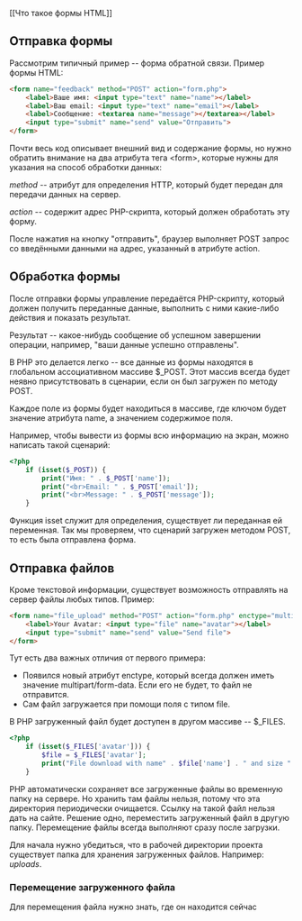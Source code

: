 
[[Что такое формы HTML]]

## Отправка формы

Рассмотрим типичный пример -- форма обратной связи. 
Пример формы HTML:
```html
<form name="feedback" method="POST" action="form.php"> 
	<label>Ваше имя: <input type="text" name="name"></label> 
	<label>Ваш email: <input type="text" name="email"></label> 
	<label>Сообщение: <textarea name="message"></textarea></label> 
	<input type="submit" name="send" value="Отправить"> 
</form>
```

Почти весь код описывает внешний вид и содержание формы, но нужно обратить внимание на два атрибута тега \<form>, которые нужны для указания на способ обработки данных:

*method* -- атрибут для определения HTTP, который будет передан для передачи данных на сервер.

*action* -- содержит адрес PHP-скрипта, который должен обработать эту форму.

После нажатия на кнопку "отправить", браузер выполняет POST запрос со введёнными данными на адрес, указанный в атрибуте action.

## Обработка формы

После отправки формы управление передаётся PHP-скрипту, который должен получить переданные данные, выполнить с ними какие-либо действия и показать результат.

Результат -- какое-нибудь сообщение об успешном завершении операции, например, "ваши данные успешно отправлены".

В PHP это делается легко -- все данные из формы находятся в глобальном ассоциативном массиве $\_POST. Этот массив всегда будет неявно присутствовать в сценарии, если он был загружен по методу POST.

Каждое поле из формы будет находиться в массиве, где ключом будет значение атрибута name, а значением содержимое поля.

Например, чтобы вывести из формы всю информацию на экран, можно написать такой сценарий:
```php
<?php
	if (isset($_POST)) {
		print("Имя: " . $_POST['name']);
		print("<br>Email: " . $_POST['email']);
		print("<br>Message: " . $_POST['message']);
	}
```

Функция isset служит для определения, существует ли переданная ей переменная. Так мы проверяем, что сценарий загружен методом POST, то есть была отправлена форма.

## Отправка файлов

Кроме текстовой информации, существует возможность отправлять на сервер файлы любых типов. Пример:

```html
<form name="file_upload" method="POST" action="form.php" enctype="multipart/form-data">
	<label>Your Avatar: <input type="file" name="avatar"></label>
	<input type="submit" name="send" value="Send file">
</form>
```

Тут есть два важных отличия от первого примера:

- Появился новый атрибут enctype, который всегда должен иметь значение multipart/form-data. Если его не будет, то файл не отправится.
- Сам файл загружается при помощи поля с типом file.

В PHP загруженный файл будет доступен в другом массиве -- $\_FILES.
```php
<?php
	if (isset($_FILES['avatar'])) {
		$file = $_FILES['avatar'];
		print("File download with name" . $file['name'] . " and size " . $file['size'] . " bytes");
	}
```

PHP автоматически сохраняет все загруженные файлы во временную папку на сервере. Но хранить там файлы нельзя, потому что эта директория периодически очищается. Ссылку на такой файл нельзя дать на сайте. Решение одно, переместить загруженный файл в другую папку. 
Перемещение файлы всегда выполняют сразу после загрузки.

Для начала нужно убедиться, что в рабочей директории проекта существует папка для хранения загруженных файлов. Например: *uploads*.

### Перемещение загруженного файла

Для перемещения файла нужно знать, где он находится сейчас